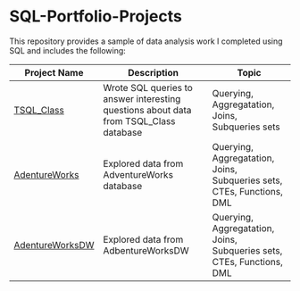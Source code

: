 # SQL-Portfolio-Projects
This repository provides a sample of data analysis work I completed using SQL and includes the following:

Project Name  | Description   |  Topic
------------- | ------------- | ------------------
[TSQL_Class](https://github.com/Chris-Ramirez-Github/SQL-Portfolio-Projects/tree/main/TSQL_Class)  | Wrote SQL queries to answer interesting questions about data from TSQL_Class database | Querying, Aggregatation, Joins, Subqueries sets
[AdentureWorks](https://github.com/Chris-Ramirez-Github/SQL-Portfolio-Projects/tree/main/AdventureWorks)  | Explored data from AdventureWorks database | Querying, Aggregatation, Joins, Subqueries sets, CTEs, Functions, DML
[AdentureWorksDW](url:)  | Explored data from AdbentureWorksDW | Querying, Aggregatation, Joins, Subqueries sets, CTEs, Functions, DML
